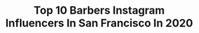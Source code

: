 ---
title: Top 10 Barbers Instagram Influencers In San Francisco In 2020
description: >-
  Find top barbers Instagram influencers in San Francisco in 2020. Most popular hashtags: #sanfrancisco #weekendvibes #winetime #coronavirus.
platform: Instagram
profiles:
  - username: "cakenisrandy"
    fullname: >-
      Randy Tagle ✪
    location: "United States"
    followers: 16917
    engagement: 464
    commentsToLikes: 0.053075
    id: ck5zm5of9ly480i143pgiew53
    verified: false
    hashtags: "#trickdate, #16yearslater, #kobebryant, #goat"
  - username: "tee_dabarber"
    fullname: >-
      TEE 👉🏾(THE BARBER) ✪
    location: "United States"
    followers: 15991
    engagement: 377
    commentsToLikes: 0.082855
    id: ck6tk5lwu41op0j71id9wvf80
    verified: false
    hashtags: "#haircutsformen, #balenciaga, #magazine, #interview"
  - username: "fethexiii"
    fullname: >-
      Y O U N G   F E ✂️
    location: "United States"
    followers: 133051
    engagement: 293
    commentsToLikes: 0.016160
    id: ck5c6gwqy5exl0i11g272ks5g
    verified: false
    hashtags: "#funnymemes, #sanfranciscobarber, #coronavirus, #howtocuthair"
  - username: "bearded_selfie"
    fullname: >-
      Bearded Selfie
    location: "United States"
    followers: 241928
    engagement: 319
    commentsToLikes: 0.013199
    id: ck6u5i6k69rzb0j71mqi9qun3
    verified: false
    hashtags: "#madrid, #tampa, #teeth, #naturelover"
  - username: "kindakrisp"
    fullname: >-
      💈 Barber Stylist Pedro 💈
    location: "United States"
    followers: 3423
    engagement: 7073
    commentsToLikes: 0.084832
    id: ckaovtmqx643h0i78598jklye
    verified: false
    hashtags: "#haircolor, #satisfying, #wigs, #hairstyles"
  - username: "winowanderlust"
    fullname: >-
      Sarah // SF Wine Lover
    location: "United States"
    followers: 10216
    engagement: 515
    commentsToLikes: 0.090386
    id: ckaowc9wo8ahi0i785nb2fuhq
    verified: false
    hashtags: "#roseofpinotnoir, #memories2019, #winelovers, #memorialday"
  - username: "napavalleytip"
    fullname: >-
      Isabel C. Freeman
    location: "United States"
    followers: 18829
    engagement: 271
    commentsToLikes: 0.108800
    id: ck15ugribn3xq0i19cnd4q9zd
    verified: false
    hashtags: "#blessed, #sonomablogger, #babynoah, #wine"
  - username: "thebritwilliams"
    fullname: >-
      Brittany Williams
    location: "United States"
    followers: 15581
    engagement: 1038
    commentsToLikes: 0.039820
    id: ck0w1e4beivxd0i193hrtfpxi
    verified: false
    hashtags: ""
  - username: "xbigwesx"
    fullname: >-
      WES STAUCET
    location: "United States"
    followers: 34099
    engagement: 374
    commentsToLikes: 0.061204
    id: ck0w4qc2kzvff0i1911ve2kyh
    verified: false
    hashtags: "#beards, #lesbian, #salon, #pixie"
  - username: "jaketurpin"
    fullname: >-
      Jake Turpin
    location: "United States"
    followers: 12932
    engagement: 1650
    commentsToLikes: 0.023899
    id: ck6uecq8sq5ie0j71hsd3qirn
    verified: false
    hashtags: "#2k19, #ecosapartner, #sleepwithecosa"
---